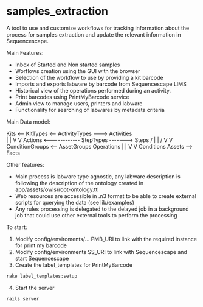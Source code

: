 # samples_extraction

A tool to use and customize workflows for tracking information about the
process for samples extraction and update the relevant information in 
Sequencescape.

Main Features:

- Inbox of Started and Non started samples
- Worflows creation using the GUI with the browser
- Selection of the workflow to use by providing a kit barcode
- Imports and exports labware by barcode from Sequencescape LIMS
- Historical view of the operations performed during an activity.
- Print barcodes using PrintMyBarcode service
- Admin view to manage users, printers and labware
- Functionality for searching of labwares by metadata criteria

Main Data model:

Kits <-- KitTypes <-- ActivityTypes ---> Activities     
                          |                |
                          V                V
Actions <------------ StepTypes -------> Steps
                     /    |                |
                    /     V                V
ConditionGroups <--   AssetGroups        Operations
     |                  |
     V                  V
Conditions           Assets --> Facts


Other features:

- Main process is labware type agnostic, any labware description is following 
the description of the ontology created in app/assets/owls/root-ontology.ttl
- Web resources are accessible in .n3 format to be able to create external
scripts for querying the data (see lib/examples)
- Any rules processing is delegated to the delayed job in a background job that
could use other external tools to perform the processing

To start:

1. Modify config/enviroments/... PMB_URI to link with the required instance for
 print my barcode
2. Modify config/environments SS_URI to link with Sequencescape and start Sequencescape
3. Create the label_templates for PrintMyBarcode 
```bash
rake label_templates:setup
```
4. Start the server
```bash
rails server
```
